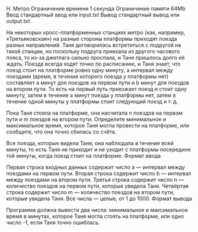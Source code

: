 
H. Метро
Ограничение времени 	1 секунда
Ограничение памяти 	64Mb
Ввод 	стандартный ввод или input.txt
Вывод 	стандартный вывод или output.txt

На некоторых кросс-платформенных станциях метро (как, например, «Третьяковская») на разные стороны платформы приходят поезда разных направлений. Таня договорилась встретиться с подругой на такой станции, но поскольку подруга приехала из другого часового пояса, то из-за джетлага сильно проспала, и Тане пришлось долго её ждать. Поезда всегда ходят точно по расписанию, и Таня знает, что поезд стоит на платформе ровно одну минуту, а интервал между поездами (время, в течение которого поезда у платформы нет) составляет a минут для поездов на первом пути и b минут для поездов на втором пути. То есть на первый путь приезжает поезд и стоит одну минуту, затем в течение a минут поезда у платформы нет, затем в течение одной минуты у платформы стоит следующий поезд и т. д.

Пока Таня стояла на платформе, она насчитала n поездов на первом пути и m поездов на втором пути. Определите минимальное и максимальное время, которое Таня могла провести на платформе, или сообщите, что она точно сбилась со счёта.

Все поезда, которые видела Таня, она наблюдала в течение всей минуты, то есть Таня не приходит и не уходит с платформы посередине той минуты, когда поезд стоит на платформе.
Формат ввода

Первая строка входных данных содержит число a — интервал между поездами на первом пути. Вторая строка содержит число b — интервал между поездами на втором пути. Третья строка содержит число n — количество поездов на первом пути, которые увидела Таня. Четвёртая строка содержит число m — количество поездов на втором пути, которые увидела Таня. Все числа — целые, от 1 до 1000.
Формат вывода

Программа должна вывести два числа: минимальное и максимальное время в минутах, которое Таня могла стоять на платформе, или одно число -1, если Таня точно ошиблась. 